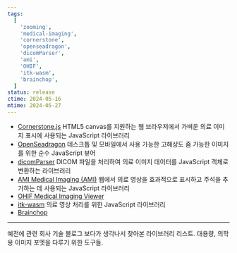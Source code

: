 ```yaml
---
tags:
  [
    'zooming',
    'medical-imaging',
    'cornerstone',
    'openseadragon',
    'dicomParser',
    'ami',
    'OHIF',
    'itk-wasm',
    'brainchop',
  ]
status: release
ctime: 2024-05-16
mtime: 2024-05-27
---
```


- [Cornerstone.js](https://github.com/cornerstonejs/cornerstone) HTML5 canvas를 지원하는 웹 브라우저에서 가벼운 의료 이미지 표시에 사용되는 JavaScript 라이브러리
- [OpenSeadragon](https://github.com/openseadragon/openseadragon) 데스크톱 및 모바일에서 사용 가능한 고해상도 줌 가능한 이미지를 위한 순수 JavaScript 뷰어
- [dicomParser](https://github.com/cornerstonejs/dicomParser) DICOM 파일을 처리하여 의료 이미지 데이터를 JavaScript 객체로 변환하는 라이브러리
- [AMI Medical Imaging (AMI)](https://github.com/FNNDSC/ami) 웹에서 의료 영상을 효과적으로 표시하고 주석을 추가하는 데 사용되는 JavaScript 라이브러리
- [OHIF Medical Imaging Viewer](https://github.com/OHIF/Viewers)
- [itk-wasm](https://github.com/InsightSoftwareConsortium/itk-wasm) 의료 영상 처리를 위한 JavaScript 라이브러리
- [Brainchop](https://github.com/neuroneural/brainchop)

---

예전에 관련 회사 기술 블로그 보다가 생각나서 찾아본 라이브러리 리스트. 대용량, 의학용 이미지 포멧을 다루기 위한 도구들.
